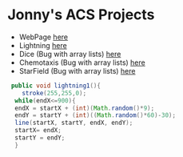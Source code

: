 # Jonny's ACS Projects

* WebPage [here](https://wisejj.github.io/lightning2/)
* Lightning [here](https://wisejj.github.io/lightning2/)
* Dice (Bug with array lists) [here](https://wisejj.github.io/dice3/)
* Chemotaxis (Bug with array lists) [here](https://wisejj.github.io/chemotaxis4/)
* StarField (Bug with array lists) [here](https://wisejj.github.io/starfield5/)
```Java
 public void lightning1(){
    stroke(255,255,0);
  while(endX<=900){
  endX = startX + (int)(Math.random()*9);
  endY = startY + (int)((Math.random()*60)-30);
  line(startX, startY, endX, endY);
  startX= endX;
  startY = endY;
  }
```
